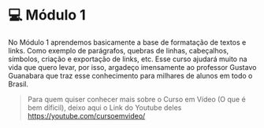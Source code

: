 
# 💻 Módulo 1

No Módulo 1 aprendemos basicamente a base de formatação de textos e links. Como exemplo de parágrafos, quebras de linhas, cabeçalhos, símbolos, criação e exportação de links, etc. Esse curso ajudará muito na vida que quero levar, por isso, argadeço imensamente ao professor Gustavo Guanabara que traz esse conhecimento para milhares de alunos em todo o Brasil.

> Para quem quiser conhecer mais sobre o Curso em Vídeo (O que é bem díficil), deixo aqui o Link do Youtube deles <a href="https://youtube.com/cursoemvideo/">https://youtube.com/cursoemvideo/</a>

